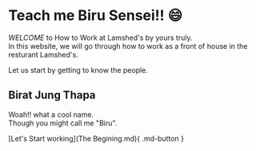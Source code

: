 # Teach me Biru Sensei!! :smile:
 *WELCOME* to How to Work at Lamshed's by yours truly.
 <br>
 In this website, we will go through how to work as a front of house in the resturant Lamshed's.

  Let us start by getting to know the people.

## Birat Jung Thapa
Woah!! what a cool name. 
<br>
Though you might call me "Biru".

<!-- 
<figure markdown="span">
  ![Image title](./assets/test.png){ width="500" }
  <figcaption>The Main Floor</figcaption>
</figure> --> 

[Let's Start working](The Begining.md){ .md-button }

